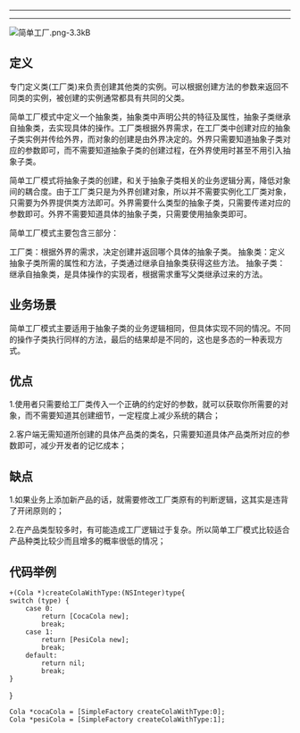 -----------


----------------

![简单工厂.png-3.3kB][1]
## 定义 ##

专门定义类(工厂类)来负责创建其他类的实例。可以根据创建方法的参数来返回不同类的实例，被创建的实例通常都具有共同的父类。

简单工厂模式中定义一个抽象类，抽象类中声明公共的特征及属性，抽象子类继承自抽象类，去实现具体的操作。工厂类根据外界需求，在工厂类中创建对应的抽象子类实例并传给外界，而对象的创建是由外界决定的。外界只需要知道抽象子类对应的参数即可，而不需要知道抽象子类的创建过程，在外界使用时甚至不用引入抽象子类。

简单工厂模式将抽象子类的创建，和关于抽象子类相关的业务逻辑分离，降低对象间的耦合度。由于工厂类只是为外界创建对象，所以并不需要实例化工厂类对象，只需要为外界提供类方法即可。外界需要什么类型的抽象子类，只需要传递对应的参数即可。外界不需要知道具体的抽象子类，只需要使用抽象类即可。

简单工厂模式主要包含三部分：

工厂类：根据外界的需求，决定创建并返回哪个具体的抽象子类。
抽象类：定义抽象子类所需的属性和方法，子类通过继承自抽象类获得这些方法。
抽象子类：继承自抽象类，是具体操作的实现者，根据需求重写父类继承过来的方法。

## 业务场景 ##

简单工厂模式主要适用于抽象子类的业务逻辑相同，但具体实现不同的情况。不同的操作子类执行同样的方法，最后的结果却是不同的，这也是多态的一种表现方式。

## 优点 ##	

1.使用者只需要给工厂类传入一个正确的约定好的参数，就可以获取你所需要的对象，而不需要知道其创建细节，一定程度上减少系统的耦合；

2.客户端无需知道所创建的具体产品类的类名，只需要知道具体产品类所对应的参数即可，减少开发者的记忆成本；

## 缺点 ##

1.如果业务上添加新产品的话，就需要修改工厂类原有的判断逻辑，这其实是违背了开闭原则的；

2.在产品类型较多时，有可能造成工厂逻辑过于复杂。所以简单工厂模式比较适合产品种类比较少而且增多的概率很低的情况；

## 代码举例 ##


    +(Cola *)createColaWithType:(NSInteger)type{
    switch (type) {
        case 0:
            return [CocaCola new];
            break; 
        case 1:
            return [PesiCola new];
            break;
        default:
            return nil;
            break;
    }
}

    Cola *cocaCola = [SimpleFactory createColaWithType:0];
    Cola *pesiCola = [SimpleFactory createColaWithType:1];

  [1]: http://static.zybuluo.com/stevenlfg/p7tcq5qv1ycwo1uval29n9r6/%E7%AE%80%E5%8D%95%E5%B7%A5%E5%8E%82.png
